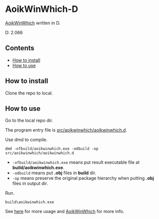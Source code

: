 # AoikWinWhich-D
[AoikWinWhich](https://github.com/AoiKuiyuyou/AoikWinWhich) written in D.

D: 2.066

## Contents
- [How to install](#how-to-install)
- [How to use](#how-to-use)

## How to install
Clone the repo to local.

## How to use
Go to the local repo dir.

The program entry file is [src/aoikwinwhich/aoikwinwhich.d](/src/aoikwinwhich/aoikwinwhich.d).

Use dmd to compile.
```
dmd -ofbuild/aoikwinwhich.exe -odbuild -op src/aoikwinwhich/aoikwinwhich.d
```
- ```-ofbuild/aoikwinwhich.exe``` means put result executable file at **build/aoikwinwhich.exe**.
- ```-odbuild``` means put **.obj** files in **build** dir.
- ```-op``` means preserve the original package hierarchy when putting **.obj** files in output dir.

Run.
```
build\aoikwinwhich.exe
```

See [here](https://github.com/AoiKuiyuyou/AoikWinWhich#how-to-use) for more usage and [AoikWinWhich](https://github.com/AoiKuiyuyou/AoikWinWhich) for more info.
